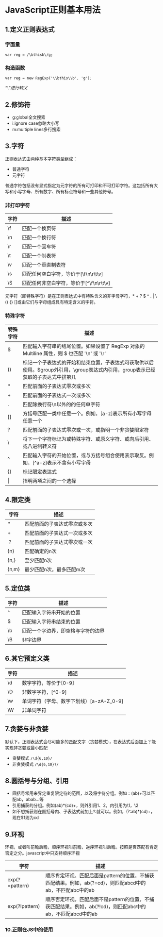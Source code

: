 # JavaScript正则基本用法
## 1.定义正则表达式
### 字面量
`
var reg = /\bthisb\/g;
`
### 构造函数
`
var reg = new RegExp('\\bthis\\b', 'g');
`

*“\”进行转义*
## 2.修饰符
- g:global全文搜索
- i:ignore case忽略大小写
- m:multiple lines多行搜索
## 3.字符
正则表达式由两种基本字符类型组成：
- 普通字符
- 元字符

普通字符包括没有显式指定为元字符的所有可打印和不可打印字符。这包括所有大写和小写字母、所有数字、所有标点符号和一些其他符号。

### 非打印字符
字符 | 描述
--- | ---
\f | 匹配一个换页符
\n | 匹配一个换行符
\r | 匹配一个回车符
\t | 匹配一个制表符
\v | 匹配一个垂直制表符
\s | 匹配任何空白字符，等价于[\f\n\r\t\v]
\S | 匹配任何非空白字符，等价于[^\f\n\r\t\v]

元字符（即特殊字符）是在正则表达式中有特殊含义的非字母字符，* + ? $ ^ . | \ () {} []或由它们与字母组成具有特定含义的字符。
### 特殊字符
特殊字符 | 描述
--- | ---
$ | 匹配输入字符串的结尾位置。如果设置了 RegExp 对象的 Multiline 属性，则 $ 也匹配 '\n' 或 '\r'
() | 标记一个子表达式的开始和结束位置，子表达式可获取供以后使用。$group外引用，\group表达式内引用，group表示已经获取的子表达式中排第几
\* | 匹配前面的子表达式零次或多次
\+ | 匹配前面的子表达式一次或多次
. | 匹配除换行符\n以外的的任何单字符
[] | 方括号匹配一类中任意一个。例如，[a-z]表示所有小写字母任意一个
? | 匹配前面的子表达式零次或一次，或指明一个非贪婪限定符
\ | 将下一个字符标记为或特殊字符、或原义字符、或向后引用、或八进制转义符
^ | 匹配输入字符的开始位置，或与方括号组合使用表示取反。例如，[^a-z]表示不含有小写字母
{} | 标记限定表达式
\| | 指明两项之间的一个选择

## 4.限定类
字符 | 描述
--- | ---
\* | 匹配前面的子表达式零次或多次
\+ | 匹配前面的子表达式一次或多次
？| 匹配前面的子表达式零次或一次
{n} | 匹配确定的n次
{n,} | 至少匹配n次
{n,m} | 最少匹配n次，最多匹配m次

## 5.定位类
字符 | 描述
--- | --- 
^ | 匹配输入字符串开始的位置
$ | 匹配输入字符串结束的位置
\b | 匹配一个字边界，即空格与字符的边界
\B | 非字边界

## 6.其它预定义类
字符 | 描述
--- | ---
\d | 数字字符，等价于[0-9]
\D | 非数字字符，[^0-9]
\w | 单词字符（字母、数字下划线）[a-zA-Z_0-9]
\W | 非单词字符

## 7.贪婪与非贪婪
默认下，正则表达式会尽可能多的匹配文字（贪婪模式），在表达式后面加上？能实现非贪婪或最小匹配
- 贪婪模式
`
/\d{6,10}/
`
- 非贪婪模式
`
/\d{6,10}?/
`
## 8.圆括号与分组、引用
- 圆括号常用来界定重复限定符的范围，以及将字符分组。例如：(ab)+可以匹配ab，abab...等
- 引用捕获的分组。例如(ab)*(cd)+，则外引用$1、$2，内引用为\1，\2
- 如不想捕获则在圆括号内、子表达式前加上?:就可以。例如，(?:ab)*(cd)+，现在$1则为cd

## 9.环视
环视，或者叫前瞻后瞻，顺序环视叫前瞻，逆序环视叫后瞻。按照是否匹配有肯定否定之分。javascript中只支持顺序环视

字符 | 描述
--- | ---
exp(?=pattern) | 顺序肯定环视，匹配后面是pattern的位置，不捕获匹配结果。例如，ab(?=cd)，则匹配abcd中的ab，不匹配abc中的ab
exp(?!pattern) | 顺序否定环视，匹配后面不是pattern的位置，不捕获匹配结果。例如，ab(?!cd)，则匹配abc中的ab，不匹配abcd中的ab

### 10.正则在JS中的使用
